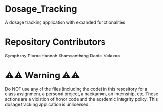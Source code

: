 # Dosage_Tracking
A dosage tracking application with expanded functionalities

# Repository Contributors
Symphony Pierce
Hannah Khamvanthong
Daniel Velazco

# ⚠️⚠️ Warning ⚠️⚠️
Do NOT use any of the files (including the code) in this repository for a class assignment, a personal project, a hackathon, an internship, etc. These actions are a violation of honor code and the academic integrity policy. This dosage tracking application is unlicensed.
